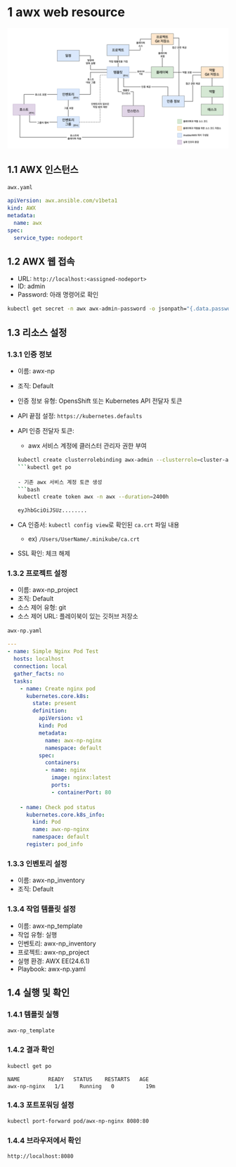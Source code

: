 # 1 awx web resource

![](images/awx_component-ko.png)

## 1.1 AWX 인스턴스

`awx.yaml`

```yaml
apiVersion: awx.ansible.com/v1beta1
kind: AWX
metadata:
  name: awx
spec:
  service_type: nodeport
```

## 1.2 AWX 웹 접속

- URL: `http://localhost:<assigned-nodeport>`
- ID: admin
- Password: 아래 명령어로 확인
```bash
kubectl get secret -n awx awx-admin-password -o jsonpath="{.data.password}" | base64 --decode ; echo
```

## 1.3 리소스 설정

### 1.3.1 인증 정보
- 이름: awx-np
- 조직: Default
- 인증 정보 유형: OpensShift 또는 Kubernetes API 전달자 토큰
- API 끝점 설정: `https://kubernetes.defaults`


- API 인증 전달자 토큰:
	- awx 서비스 계정에 클러스터 관리자 권한 부여
	```bash
	kubectl create clusterrolebinding awx-admin --clusterrole=cluster-admin --serviceaccount=awx:awx
	```kubectl get po
	
	- 기존 awx 서비스 계정 토큰 생성
	```bash
	kubectl create token awx -n awx --duration=2400h
	```

	```bash
	eyJhbGciOiJSUz........
	```
	
- CA 인증서: `kubectl config view`로 확인된 `ca.crt` 파일 내용
	- ex) `/Users/UserName/.minikube/ca.crt`
- SSL 확인: 체크 해제

### 1.3.2 프로젝트 설정

- 이름: awx-np_project
- 조직: Default
- 소스 제어 유형: git
- 소스 제어 URL: 플레이북이 있는 깃허브 저장소

`awx-np.yaml`

```yaml
---
- name: Simple Nginx Pod Test
  hosts: localhost
  connection: local
  gather_facts: no
  tasks:
    - name: Create nginx pod
      kubernetes.core.k8s:
        state: present
        definition:
          apiVersion: v1
          kind: Pod
          metadata:
            name: awx-np-nginx
            namespace: default
          spec:
            containers:
            - name: nginx
              image: nginx:latest
              ports:
              - containerPort: 80

    - name: Check pod status
      kubernetes.core.k8s_info:
        kind: Pod
        name: awx-np-nginx
        namespace: default
      register: pod_info
```

### 1.3.3 인벤토리 설정
- 이름: awx-np_inventory
- 조직: Default

### 1.3.4 작업 템플릿 설정
- 이름: awx-np_template
- 작업 유형: 실행
- 인벤토리: awx-np_inventory
- 프로젝트: awx-np_project
- 실행 환경: AWX EE(24.6.1)
- Playbook: awx-np.yaml

## 1.4 실행 및 확인

### 1.4.1 템플릿 실행

`awx-np_template`

### 1.4.2 결과 확인

`kubectl get po`

```
NAME         READY   STATUS    RESTARTS   AGE
awx-np-nginx   1/1     Running   0          19m
```

### 1.4.3 포트포워딩 설정

```bash
kubectl port-forward pod/awx-np-nginx 8080:80
```

### 1.4.4 브라우저에서 확인

```bash
http://localhost:8080
```
